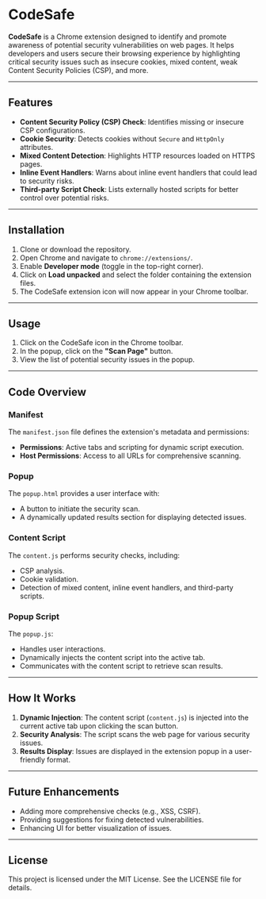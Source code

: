 # CodeSafe

**CodeSafe** is a Chrome extension designed to identify and promote awareness of potential security vulnerabilities on web pages. It helps developers and users secure their browsing experience by highlighting critical security issues such as insecure cookies, mixed content, weak Content Security Policies (CSP), and more.

---

## Features

- **Content Security Policy (CSP) Check**: Identifies missing or insecure CSP configurations.
- **Cookie Security**: Detects cookies without `Secure` and `HttpOnly` attributes.
- **Mixed Content Detection**: Highlights HTTP resources loaded on HTTPS pages.
- **Inline Event Handlers**: Warns about inline event handlers that could lead to security risks.
- **Third-party Script Check**: Lists externally hosted scripts for better control over potential risks.

---

## Installation

1. Clone or download the repository.
2. Open Chrome and navigate to `chrome://extensions/`.
3. Enable **Developer mode** (toggle in the top-right corner).
4. Click on **Load unpacked** and select the folder containing the extension files.
5. The CodeSafe extension icon will now appear in your Chrome toolbar.

---

## Usage

1. Click on the CodeSafe icon in the Chrome toolbar.
2. In the popup, click on the **"Scan Page"** button.
3. View the list of potential security issues in the popup.

---

## Code Overview

### Manifest
The `manifest.json` file defines the extension's metadata and permissions:
- **Permissions**: Active tabs and scripting for dynamic script execution.
- **Host Permissions**: Access to all URLs for comprehensive scanning.

### Popup
The `popup.html` provides a user interface with:
- A button to initiate the security scan.
- A dynamically updated results section for displaying detected issues.

### Content Script
The `content.js` performs security checks, including:
- CSP analysis.
- Cookie validation.
- Detection of mixed content, inline event handlers, and third-party scripts.

### Popup Script
The `popup.js`:
- Handles user interactions.
- Dynamically injects the content script into the active tab.
- Communicates with the content script to retrieve scan results.

---

## How It Works

1. **Dynamic Injection**: The content script (`content.js`) is injected into the current active tab upon clicking the scan button.
2. **Security Analysis**: The script scans the web page for various security issues.
3. **Results Display**: Issues are displayed in the extension popup in a user-friendly format.

---

## Future Enhancements

- Adding more comprehensive checks (e.g., XSS, CSRF).
- Providing suggestions for fixing detected vulnerabilities.
- Enhancing UI for better visualization of issues.

---

## License

This project is licensed under the MIT License. See the LICENSE file for details.
